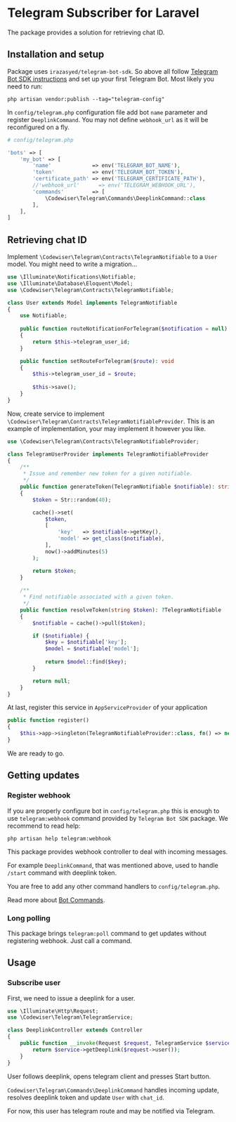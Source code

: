 # Telegram Subscriber for Laravel

The package provides a solution for retrieving chat ID.

## Installation and setup

Package uses `irazasyed/telegram-bot-sdk`. So above all follow 
[Telegram Bot SDK 
instructions](https://telegram-bot-sdk.com/docs/getting-started/installation)
and set up your first Telegram Bot. Most likely you need to run:

    php artisan vendor:publish --tag="telegram-config"

In `config/telegram.php` configuration file add bot `name` parameter and 
register `DeeplinkCommand`. You may not define `webhook_url` as it will be 
reconfigured on a fly.

```php
# config/telegram.php

'bots' => [
    'my_bot' => [
        'name'             => env('TELEGRAM_BOT_NAME'),
        'token'            => env('TELEGRAM_BOT_TOKEN'),
        'certificate_path' => env('TELEGRAM_CERTIFICATE_PATH'),
        //'webhook_url'      => env('TELEGRAM_WEBHOOK_URL'),
        'commands'         => [
            \Codewiser\Telegram\Commands\DeeplinkCommand::class
        ],
    ],
]
```

## Retrieving chat ID

Implement `\Codewiser\Telegram\Contracts\TelegramNotifiable` to a 
`User` model. You might need to write a migration...

```php
use \Illuminate\Notifications\Notifiable;
use \Illuminate\Database\Eloquent\Model;
use \Codewiser\Telegram\Contracts\TelegramNotifiable;

class User extends Model implements TelegramNotifiable
{
    use Notifiable;
    
    public function routeNotificationForTelegram($notification = null): mixed
    {
        return $this->telegram_user_id;
    }

    public function setRouteForTelegram($route): void
    {
        $this->telegram_user_id = $route;
        
        $this->save();
    }
}
```

Now, create service to implement 
`\Codewiser\Telegram\Contracts\TelegramNotifiableProvider`. This is an 
example of implementation, your may implement it however you like.

```php
use \Codewiser\Telegram\Contracts\TelegramNotifiableProvider;

class TelegramUserProvider implements TelegramNotifiableProvider
{
    /**
     * Issue and remember new token for a given notifiable.
     */
    public function generateToken(TelegramNotifiable $notifiable): string
    {
        $token = Str::random(40);

        cache()->set(
            $token,
            [
                'key'   => $notifiable->getKey(),
                'model' => get_class($notifiable),
            ],
            now()->addMinutes(5)
        );

        return $token;
    }
    
    /**
     * Find notifiable associated with a given token.
     */
    public function resolveToken(string $token): ?TelegramNotifiable
    {
        $notifiable = cache()->pull($token);

        if ($notifiable) {
            $key = $notifiable['key'];
            $model = $notifiable['model'];
            
            return $model::find($key);
        }

        return null;
    }
}
```

At last, register this service in `AppServiceProvider` of your application

```php
public function register()
{
    $this->app->singleton(TelegramNotifiableProvider::class, fn() => new TelegramUserProvider);
}
```

We are ready to go.

## Getting updates

### Register webhook

If you are properly configure bot in `config/telegram.php` this is enough 
to use `telegram:webhook` command provided by `Telegram Bot SDK` 
package. We recommend to read help:

    php artisan help telegram:webhook

This package provides webhook controller to deal with incoming messages. 

For example `DeeplinkCommand`, that was 
mentioned above, used to handle `/start` command with deeplink token.

You are free to add any other command handlers to `config/telegram.php`.

Read more about 
[Bot Commands](https://telegram-bot-sdk.com/docs/guides/commands-system).

### Long polling

This package brings `telegram:poll` command to get updates without 
registering webhook. Just call a command.

## Usage

### Subscribe user

First, we need to issue a deeplink for a user.

```php
use \Illuminate\Http\Request;
use \Codewiser\Telegram\TelegramService;

class DeeplinkController extends Controller
{
    public function __invoke(Request $request, TelegramService $service) {
        return $service->getDeeplink($request->user());
    }
}
```

User follows deeplink, opens telegram client and presses Start button.

`Codewiser\Telegram\Commands\DeeplinkCommand` handles incoming update, 
resolves deeplink token and update `User` with `chat_id`.

For now, this user has telegram route and may be notified via Telegram.